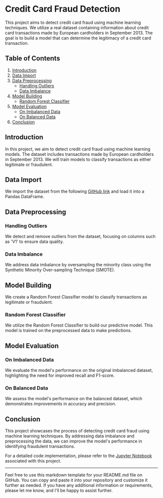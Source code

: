 # Credit Card Fraud Detection

This project aims to detect credit card fraud using machine learning techniques. We utilize a real dataset containing information about credit card transactions made by European cardholders in September 2013. The goal is to build a model that can determine the legitimacy of a credit card transaction.

## Table of Contents
1. [Introduction](#introduction)
2. [Data Import](#data-import)
3. [Data Preprocessing](#data-preprocessing)
   - [Handling Outliers](#handling-outliers)
   - [Data Imbalance](#data-imbalance)
4. [Model Building](#model-building)
   - [Random Forest Classifier](#random-forest-classifier)
5. [Model Evaluation](#model-evaluation)
   - [On Imbalanced Data](#on-imbalanced-data)
   - [On Balanced Data](#on-balanced-data)
6. [Conclusion](#conclusion)

## Introduction

In this project, we aim to detect credit card fraud using machine learning models. The dataset includes transactions made by European cardholders in September 2013. We will train models to classify transactions as either legitimate or fraudulent.

## Data Import

We import the dataset from the following [GitHub link](https://raw.githubusercontent.com/nsethi31/Kaggle-Data-Credit-Card-Fraud-Detection/master/creditcard.csv) and load it into a Pandas DataFrame.

## Data Preprocessing

### Handling Outliers

We detect and remove outliers from the dataset, focusing on columns such as 'V1' to ensure data quality.

### Data Imbalance

We address data imbalance by oversampling the minority class using the Synthetic Minority Over-sampling Technique (SMOTE).

## Model Building

We create a Random Forest Classifier model to classify transactions as legitimate or fraudulent.

### Random Forest Classifier

We utilize the Random Forest Classifier to build our predictive model. This model is trained on the preprocessed data to make predictions.

## Model Evaluation

### On Imbalanced Data

We evaluate the model's performance on the original imbalanced dataset, highlighting the need for improved recall and F1-score.

### On Balanced Data

We assess the model's performance on the balanced dataset, which demonstrates improvements in accuracy and precision.

## Conclusion

This project showcases the process of detecting credit card fraud using machine learning techniques. By addressing data imbalance and preprocessing the data, we can improve the model's performance in identifying fraudulent transactions.

For a detailed code implementation, please refer to the [Jupyter Notebook](https://colab.research.google.com/drive/1bjTlzW8k-CWbqqjcZTgalrZU6e7uF9Py) associated with this project.

---

Feel free to use this markdown template for your README.md file on GitHub. You can copy and paste it into your repository and customize it further as needed. If you have any additional information or requirements, please let me know, and I'll be happy to assist further.
